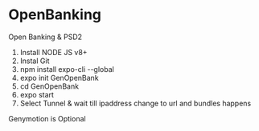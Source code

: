 # OpenBanking
Open Banking &amp; PSD2



1. Install NODE JS v8+
2. Instal Git
3. npm install expo-cli --global
4. expo init GenOpenBank
5. cd GenOpenBank
6. expo start
7. Select Tunnel & wait till ipaddress change to url and bundles happens


Genymotion is Optional 

